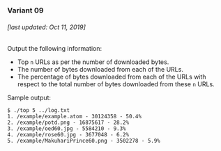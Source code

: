 ### Variant 09

###### [last updated: Oct 11, 2019]

Output the following information:

* Top `n` URLs as per the number of downloaded bytes.
* The number of bytes downloaded from each of the URLs.
* The percentage of bytes downloaded from each of the URLs with respect to the total number of bytes downloaded from these `n` URLs.

Sample output:

```
$ ./top 5 ../log.txt
1. /example/example.atom - 30124358 - 50.4%
2. /example/potd.png - 16875617 - 28.2%
3. /example/oed60.jpg - 5584210 - 9.3%
4. /example/rose60.jpg - 3677048 - 6.2%
5. /example/MakuhariPrince60.png - 3502278 - 5.9%
```
